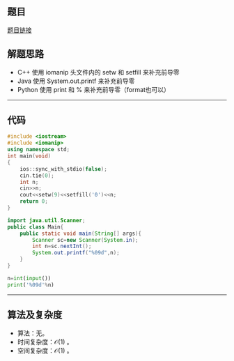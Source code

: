 ## 题目
[题目链接](https://www.nowcoder.com/practice/c5b1fb6a4b1644e590b49a4cbca7930e?tpId=372&tqId=10979400&sourceUrl=/exam/oj&channenl=wgithub&fromPut=wgithub)

## 解题思路
- C++ 使用 iomanip 头文件内的 setw 和 setfill 来补充前导零
- Java 使用 System.out.printf 来补充前导零
- Python 使用 print 和 % 来补充前导零（format也可以）

---

## 代码

``` cpp []
#include <iostream>
#include <iomanip>
using namespace std;
int main(void)
{
	ios::sync_with_stdio(false);
	cin.tie(0);
	int n;
	cin>>n;
	cout<<setw(9)<<setfill('0')<<n;
	return 0;
}
```
``` java []
import java.util.Scanner;
public class Main{
    public static void main(String[] args){
        Scanner sc=new Scanner(System.in);
        int n=sc.nextInt();
        System.out.printf("%09d",n);
    }
}
```
``` python []
n=int(input())
print('%09d'%n)
```

---

## 算法及复杂度
- 算法：无。  
- 时间复杂度：$\mathcal{O}(1)$ 。  
- 空间复杂度：$\mathcal{O}(1)$ 。